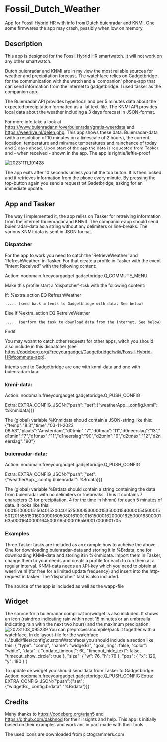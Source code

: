# Fossil_Dutch_Weather
App for Fossil Hybrid HR with info from Dutch buienradar and KNMI. One some firmwares the app may crash, possibly when low on memory.

## Description
This app is designed for the Fossil Hybrid HR smartwatch. It will not work on any other smartwatch.

Dutch buienradar and KNMI are in my view the most reliable sources for weather and precipitation forecast. The watchface relies on Gadgetbridge for the communication with the watch and a 'companion' phone-app that can send information from the internet to gadgetbridge. I used tasker as the companion app.

The Buienradar API provides hyperlocal and per 5 minutes data about the expected precipitation formatted as a flat text-file.
The KNMI API provides local data about the weather including a 3 days forecast in JSON-format.

For more info take a look at https://www.buienradar.nl/overbuienradar/gratis-weerdata and https://weerlive.nl/delen.php.
This app shows these data. Buienradar-data (with a resolution of 10 minutes on a timescale of 2 hours), the current location, temperature and min/max temperatures and rainchance of today and 2 days ahead. Upon start of the app the data is requested from Tasker and - when received - shown in the app. 
The app is rightie/leftie-proof

![20231111_191428](https://github.com/gjkrediet/Fossil_Dutch_Weather/assets/20277013/84026132-1ff0-40bb-9c3c-da1b29f1c778)

The app exits after 10 seconds unless you hit the top buton. It is then locked and it retrieves information from the phone every minute. By pressing the top-button again you send a request tot Gadetbridge, asking for an immediate update.

## App and Tasker
The way I implemented it, the app relies on Tasker for retreiving information from the internet (buienradar and KNMI). The companion-app should send buienradar-data as a string without any delimiters or line-breaks. The various KNMI-data is sent in JSON format.

### Dispatcher
For the app to work you need to catch the 'RetrieveWeather' and 'RefreshWeather' in Tasker.
For that create a profile in Tasker with the event "Intent Received" with the following content:

Action: nodomain.freeyourgadget.gadgetbridge.Q_COMMUTE_MENU.

Make this profile start a 'dispatcher'-task with the following content:

If: %extra_action EQ RefreshWeather

	..... (send back intents to Gadgetbridge with data. See below)
 
Else if %extra_action EQ RetreiveWeather

	..... (perform the task to download data from the internet. See below)
 
Endif

You may woant to catch other requests for other apps, witch you should also include in this dispatcher (see https://codeberg.org/Freeyourgadget/Gadgetbridge/wiki/Fossil-Hybrid-HR#commute-app).

Intents sent to Gadgetbridge are one with knmi-data and one with buienradar-data. 

### knmi-data:

Action: nodomain.freeyourgadget.gadgetbridge.Q_PUSH_CONFIG<br>

Extra: EXTRA_CONFIG_JSON:{"push":{"set":{"weatherApp._.config.knmi": %Knmidata}}}

The (global) variable %Knmidata should contain a JSON-string like this: {"temp":"8.3","time":"03-11-2023 08:53","plaats":"Amsterdam","d0tmin":"7","d0tmax":"11","d0neerslag":"13","d1tmin":"7","d1tmax":"11","d1neerslag":"90","d2tmin":"9","d2tmax":"12","d2neerslag":"90"}

### buienradar-data:

Action: nodomain.freeyourgadget.gadgetbridge.Q_PUSH_CONFIG

Extra: EXTRA_CONFIG_JSON:{"push":{"set":{"weatherApp._.config.buienradar": %Brdata}}}
	
The (global) variable %Brdata should contain a string containing the data from buienradar with no delimiters or linebreaks. Thus it contains 7 characters (3 for precipitation, 4 for the time in hhmm) for each 5 minutes of data. It looks like this: 000151000015150401520040152500015300001535000154000015450001550120155515016000901605080161000016150001620000162500016300001635000164000016450001650000165500017000901705

### Examples
Three Tasker tasks are included as an example how to acheive the above. One for downloading buienradar-data and storing it in %Brdata, one for downloading KNMI-data and storing it in %Knmidata. Import them in Tasker, change them to your needs and create a profile for each to run them at a regular interval. KNMI-data needs an API-key which you need to obtain at weerlive.nl (for free for a limited update frequency) and insert into the http-request in tasker. The 'dispatcher' task is also included. 

The source of the app is included as well as the wapp-file

## Widget
The source for a buienradar complication/widget is also included. It shows an icon (raindrop indicating rain within next 15 minutes or an umbrealla indicating rain witin the next two hours) and the maximum precipation. 
![20231103_095239](https://github.com/gjkrediet/Fossil_Dutch_Weather/assets/20277013/48a5caf3-940a-4c5f-a4a4-0ec001263711)
You can preprocess/compile/pack it together with a watchface. In de layout-file for the watchface (..\build\files\config\customWatchface) you should include a section like this:
{
"type": "comp",
 "name": "widgetBr",
 "goal_ring": false,
 "color": "white",
 "data": {
 "update_timeout": 60,
 "timeout_hide_text": false,
 "timeout_show_circle": true
 },
 "size": {
 "w": 76,
 "h": 76
 },
 "pos": {
 "x": 120,
 "y": 180
 }
}

To update de widget you should send data from Tasker to Gadgetbridge:
Action: nodomain.freeyourgadget.gadgetbridge.Q_PUSH_CONFIG
Extra: EXTRA_CONFIG_JSON:{"push":{"set":{"widgetBr._.config.brdata":"%Brdata"}}}

## Credits
Many thanks to https://codeberg.org/arjan5 and https://github.com/dakhnod for their insights and help. This app is initially based on their examples and work and in part made with their tools.

The used icons are downloaded from pictogrammers.com
